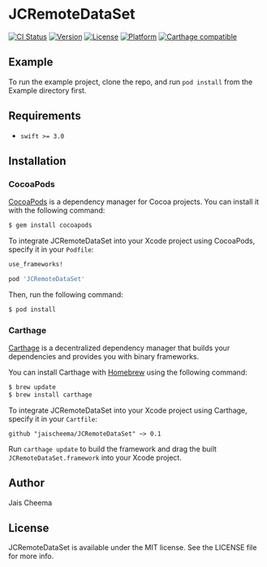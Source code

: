 # JCRemoteDataSet

[![CI Status](http://img.shields.io/travis/jaischeema/JCRemoteDataSet.svg?style=flat)](https://travis-ci.org/jaischeema/JCRemoteDataSet)
[![Version](https://img.shields.io/cocoapods/v/JCRemoteDataSet.svg?style=flat)](https://cocoapods.org/pods/JCRemoteDataSet)
[![License](https://img.shields.io/cocoapods/l/JCRemoteDataSet.svg?style=flat)](https://cocoapods.org/pods/JCRemoteDataSet)
[![Platform](https://img.shields.io/cocoapods/p/JCRemoteDataSet.svg?style=flat)](https://cocoapods.org/pods/JCRemoteDataSet)
[![Carthage compatible](https://img.shields.io/badge/Carthage-compatible-4BC51D.svg?style=flat)](https://github.com/Carthage/Carthage)


## Example

To run the example project, clone the repo, and run `pod install` from the Example directory first.

## Requirements

* `swift >= 3.0`


## Installation

### CocoaPods

[CocoaPods](http://cocoapods.org) is a dependency manager for Cocoa projects. You can install it with the following command:

```bash
$ gem install cocoapods
```

To integrate JCRemoteDataSet into your Xcode project using CocoaPods, specify it in your `Podfile`:

```ruby
use_frameworks!

pod 'JCRemoteDataSet'
```

Then, run the following command:

```bash
$ pod install
```


### Carthage

[Carthage](https://github.com/Carthage/Carthage) is a decentralized dependency manager that builds your dependencies and provides you with binary frameworks.

You can install Carthage with [Homebrew](http://brew.sh/) using the following command:

```bash
$ brew update
$ brew install carthage
```

To integrate JCRemoteDataSet into your Xcode project using Carthage, specify it in your `Cartfile`:

```ogdl
github "jaischeema/JCRemoteDataSet" ~> 0.1
```

Run `carthage update` to build the framework and drag the built `JCRemoteDataSet.framework` into your Xcode project.


## Author

Jais Cheema


## License

JCRemoteDataSet is available under the MIT license. See the LICENSE file for more info.
